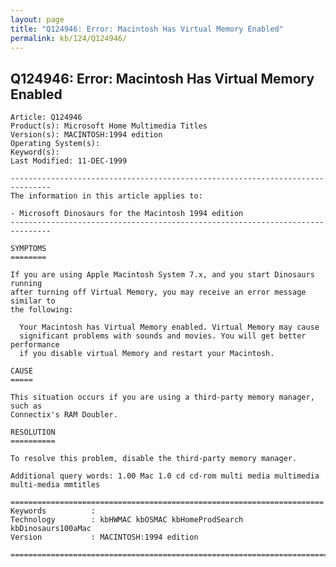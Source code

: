 ```yaml
---
layout: page
title: "Q124946: Error: Macintosh Has Virtual Memory Enabled"
permalink: kb/124/Q124946/
---
```


## Q124946: Error: Macintosh Has Virtual Memory Enabled

	Article: Q124946
	Product(s): Microsoft Home Multimedia Titles
	Version(s): MACINTOSH:1994 edition
	Operating System(s): 
	Keyword(s): 
	Last Modified: 11-DEC-1999
	
	-------------------------------------------------------------------------------
	The information in this article applies to:
	
	- Microsoft Dinosaurs for the Macintosh 1994 edition 
	-------------------------------------------------------------------------------
	
	SYMPTOMS
	========
	
	If you are using Apple Macintosh System 7.x, and you start Dinosaurs running
	after turning off Virtual Memory, you may receive an error message similar to
	the following:
	
	  Your Macintosh has Virtual Memory enabled. Virtual Memory may cause
	  significant problems with sounds and movies. You will get better performance
	  if you disable virtual Memory and restart your Macintosh.
	
	CAUSE
	=====
	
	This situation occurs if you are using a third-party memory manager, such as
	Connectix's RAM Doubler.
	
	RESOLUTION
	==========
	
	To resolve this problem, disable the third-party memory manager.
	
	Additional query words: 1.00 Mac 1.0 cd cd-rom multi media multimedia multi-media mmtitles
	
	======================================================================
	Keywords          :  
	Technology        : kbHWMAC kbOSMAC kbHomeProdSearch kbDinosaurs100aMac
	Version           : MACINTOSH:1994 edition
	
	=============================================================================
	
